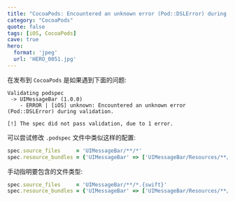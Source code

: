 ```yaml
---
title: "CocoaPods: Encountered an unknown error (Pod::DSLError) during validation"
category: "CocoaPods"
quote: false
tags: [iOS, CocoaPods]
cave: true
hero:
  format: 'jpeg'
  url: 'HERO_0051.jpg'
---
```

在发布到 `CocoaPods` 是如果遇到下面的问题:

```console
Validating podspec
 -> UIMessageBar (1.0.0)
    - ERROR | [iOS] unknown: Encountered an unknown error (Pod::DSLError) during validation.

[!] The spec did not pass validation, due to 1 error.
```

可以尝试修改 `.podspec` 文件中类似这样的配置:

```ruby
spec.source_files     = 'UIMessageBar/**/*'
spec.resource_bundles = {'UIMessageBar' => ['UIMessageBar/Resources/**/*']}
```

手动指明要包含的文件类型:

```ruby
spec.source_files     = 'UIMessageBar/**/*.{swift}'
spec.resource_bundles = {'UIMessageBar' => ['UIMessageBar/Resources/**/*.{xib,png}']}
```

